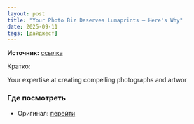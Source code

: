 ```yaml
---
layout: post
title: "Your Photo Biz Deserves Lumaprints – Here's Why"
date: 2025-09-11
tags: [дайджест]
---
```


**Источник:** [ссылка](https://www.shutterbug.com/content/your-photo-biz-deserves-lumaprints-heres-why)

Кратко: <div class="field field-name-body field-type-text-with-summary field-label-hidden"><div class="field-items"><div class="field-item even"><p>Your expertise at creating compelling photographs and artwor

### Где посмотреть
- Оригинал: [перейти]({link})
